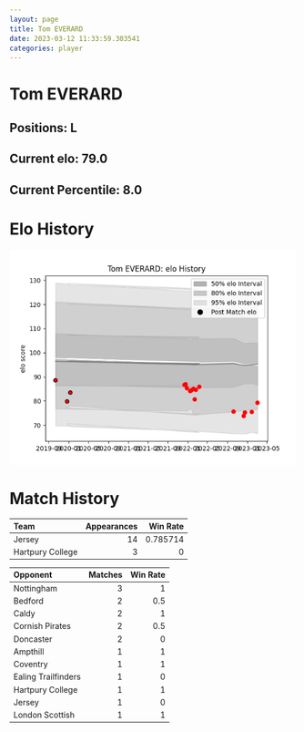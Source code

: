 ```yaml
---  
layout: page  
title: Tom EVERARD  
date: 2023-03-12 11:33:59.303541  
categories: player  
---
```

# Tom EVERARD

## Positions: L

## Current elo: 79.0

## Current Percentile: 8.0

# Elo History


![elo history](history_TomEVERARD.png)
# Match History


| Team             |   Appearances |   Win Rate |
|:-----------------|--------------:|-----------:|
| Jersey           |            14 |   0.785714 |
| Hartpury College |             3 |   0        |

| Opponent            |   Matches |   Win Rate |
|:--------------------|----------:|-----------:|
| Nottingham          |         3 |        1   |
| Bedford             |         2 |        0.5 |
| Caldy               |         2 |        1   |
| Cornish Pirates     |         2 |        0.5 |
| Doncaster           |         2 |        0   |
| Ampthill            |         1 |        1   |
| Coventry            |         1 |        1   |
| Ealing Trailfinders |         1 |        0   |
| Hartpury College    |         1 |        1   |
| Jersey              |         1 |        0   |
| London Scottish     |         1 |        1   |